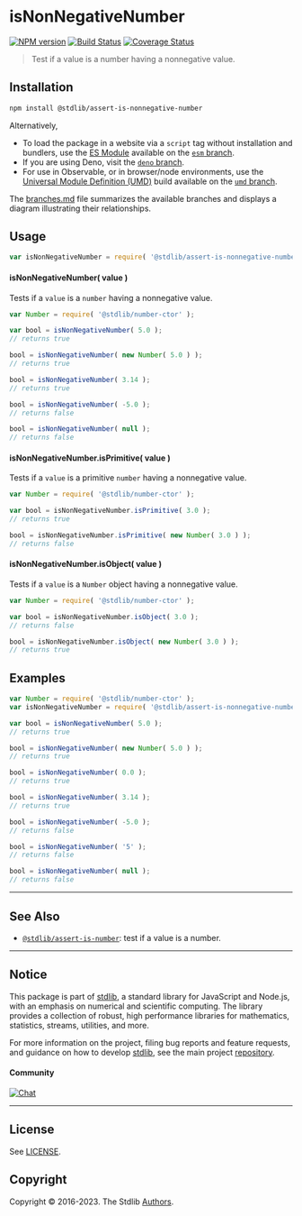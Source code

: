 <!--

@license Apache-2.0

Copyright (c) 2018 The Stdlib Authors.

Licensed under the Apache License, Version 2.0 (the "License");
you may not use this file except in compliance with the License.
You may obtain a copy of the License at

   http://www.apache.org/licenses/LICENSE-2.0

Unless required by applicable law or agreed to in writing, software
distributed under the License is distributed on an "AS IS" BASIS,
WITHOUT WARRANTIES OR CONDITIONS OF ANY KIND, either express or implied.
See the License for the specific language governing permissions and
limitations under the License.

-->

# isNonNegativeNumber

[![NPM version][npm-image]][npm-url] [![Build Status][test-image]][test-url] [![Coverage Status][coverage-image]][coverage-url] <!-- [![dependencies][dependencies-image]][dependencies-url] -->

> Test if a value is a number having a nonnegative value.

<section class="installation">

## Installation

```bash
npm install @stdlib/assert-is-nonnegative-number
```

Alternatively,

-   To load the package in a website via a `script` tag without installation and bundlers, use the [ES Module][es-module] available on the [`esm` branch][esm-url].
-   If you are using Deno, visit the [`deno` branch][deno-url].
-   For use in Observable, or in browser/node environments, use the [Universal Module Definition (UMD)][umd] build available on the [`umd` branch][umd-url].

The [branches.md][branches-url] file summarizes the available branches and displays a diagram illustrating their relationships.

</section>

<section class="usage">

## Usage

```javascript
var isNonNegativeNumber = require( '@stdlib/assert-is-nonnegative-number' );
```

#### isNonNegativeNumber( value )

Tests if a `value` is a `number` having a nonnegative value.

<!-- eslint-disable no-new-wrappers -->

```javascript
var Number = require( '@stdlib/number-ctor' );

var bool = isNonNegativeNumber( 5.0 );
// returns true

bool = isNonNegativeNumber( new Number( 5.0 ) );
// returns true

bool = isNonNegativeNumber( 3.14 );
// returns true

bool = isNonNegativeNumber( -5.0 );
// returns false

bool = isNonNegativeNumber( null );
// returns false
```

#### isNonNegativeNumber.isPrimitive( value )

Tests if a `value` is a primitive `number` having a nonnegative value.

<!-- eslint-disable no-new-wrappers -->

```javascript
var Number = require( '@stdlib/number-ctor' );

var bool = isNonNegativeNumber.isPrimitive( 3.0 );
// returns true

bool = isNonNegativeNumber.isPrimitive( new Number( 3.0 ) );
// returns false
```

#### isNonNegativeNumber.isObject( value )

Tests if a `value` is a `Number` object having a nonnegative value.

<!-- eslint-disable no-new-wrappers -->

```javascript
var Number = require( '@stdlib/number-ctor' );

var bool = isNonNegativeNumber.isObject( 3.0 );
// returns false

bool = isNonNegativeNumber.isObject( new Number( 3.0 ) );
// returns true
```

</section>

<!-- /.usage -->

<section class="examples">

## Examples

<!-- eslint-disable no-new-wrappers -->

<!-- eslint no-undef: "error" -->

```javascript
var Number = require( '@stdlib/number-ctor' );
var isNonNegativeNumber = require( '@stdlib/assert-is-nonnegative-number' );

var bool = isNonNegativeNumber( 5.0 );
// returns true

bool = isNonNegativeNumber( new Number( 5.0 ) );
// returns true

bool = isNonNegativeNumber( 0.0 );
// returns true

bool = isNonNegativeNumber( 3.14 );
// returns true

bool = isNonNegativeNumber( -5.0 );
// returns false

bool = isNonNegativeNumber( '5' );
// returns false

bool = isNonNegativeNumber( null );
// returns false
```

</section>

<!-- /.examples -->

<!-- Section for related `stdlib` packages. Do not manually edit this section, as it is automatically populated. -->

<section class="related">

* * *

## See Also

-   <span class="package-name">[`@stdlib/assert-is-number`][@stdlib/assert/is-number]</span><span class="delimiter">: </span><span class="description">test if a value is a number.</span>

</section>

<!-- /.related -->

<!-- Section for all links. Make sure to keep an empty line after the `section` element and another before the `/section` close. -->


<section class="main-repo" >

* * *

## Notice

This package is part of [stdlib][stdlib], a standard library for JavaScript and Node.js, with an emphasis on numerical and scientific computing. The library provides a collection of robust, high performance libraries for mathematics, statistics, streams, utilities, and more.

For more information on the project, filing bug reports and feature requests, and guidance on how to develop [stdlib][stdlib], see the main project [repository][stdlib].

#### Community

[![Chat][chat-image]][chat-url]

---

## License

See [LICENSE][stdlib-license].


## Copyright

Copyright &copy; 2016-2023. The Stdlib [Authors][stdlib-authors].

</section>

<!-- /.stdlib -->

<!-- Section for all links. Make sure to keep an empty line after the `section` element and another before the `/section` close. -->

<section class="links">

[npm-image]: http://img.shields.io/npm/v/@stdlib/assert-is-nonnegative-number.svg
[npm-url]: https://npmjs.org/package/@stdlib/assert-is-nonnegative-number

[test-image]: https://github.com/stdlib-js/assert-is-nonnegative-number/actions/workflows/test.yml/badge.svg?branch=main
[test-url]: https://github.com/stdlib-js/assert-is-nonnegative-number/actions/workflows/test.yml?query=branch:main

[coverage-image]: https://img.shields.io/codecov/c/github/stdlib-js/assert-is-nonnegative-number/main.svg
[coverage-url]: https://codecov.io/github/stdlib-js/assert-is-nonnegative-number?branch=main

<!--

[dependencies-image]: https://img.shields.io/david/stdlib-js/assert-is-nonnegative-number.svg
[dependencies-url]: https://david-dm.org/stdlib-js/assert-is-nonnegative-number/main

-->

[chat-image]: https://img.shields.io/gitter/room/stdlib-js/stdlib.svg
[chat-url]: https://app.gitter.im/#/room/#stdlib-js_stdlib:gitter.im

[stdlib]: https://github.com/stdlib-js/stdlib

[stdlib-authors]: https://github.com/stdlib-js/stdlib/graphs/contributors

[umd]: https://github.com/umdjs/umd
[es-module]: https://developer.mozilla.org/en-US/docs/Web/JavaScript/Guide/Modules

[deno-url]: https://github.com/stdlib-js/assert-is-nonnegative-number/tree/deno
[umd-url]: https://github.com/stdlib-js/assert-is-nonnegative-number/tree/umd
[esm-url]: https://github.com/stdlib-js/assert-is-nonnegative-number/tree/esm
[branches-url]: https://github.com/stdlib-js/assert-is-nonnegative-number/blob/main/branches.md

[stdlib-license]: https://raw.githubusercontent.com/stdlib-js/assert-is-nonnegative-number/main/LICENSE

<!-- <related-links> -->

[@stdlib/assert/is-number]: https://github.com/stdlib-js/assert-is-number

<!-- </related-links> -->

</section>

<!-- /.links -->
